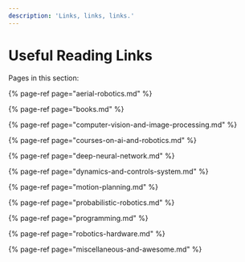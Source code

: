 ```yaml
---
description: 'Links, links, links.'
---
```


# Useful Reading Links

Pages in this section:

{% page-ref page="aerial-robotics.md" %}

{% page-ref page="books.md" %}

{% page-ref page="computer-vision-and-image-processing.md" %}

{% page-ref page="courses-on-ai-and-robotics.md" %}

{% page-ref page="deep-neural-network.md" %}

{% page-ref page="dynamics-and-controls-system.md" %}

{% page-ref page="motion-planning.md" %}

{% page-ref page="probabilistic-robotics.md" %}

{% page-ref page="programming.md" %}

{% page-ref page="robotics-hardware.md" %}

{% page-ref page="miscellaneous-and-awesome.md" %}

